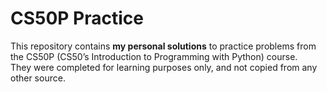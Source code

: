 # CS50P Practice

This repository contains **my personal solutions** to practice problems from the CS50P (CS50’s Introduction to Programming with Python) course.  
They were completed for learning purposes only, and not copied from any other source.
